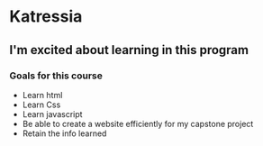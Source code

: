 # Katressia
## I'm excited about learning in this program

### Goals for this course
* Learn html
* Learn Css
* Learn javascript
* Be able to create a website efficiently for my capstone project
* Retain the info learned

